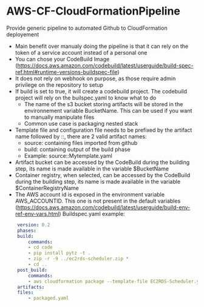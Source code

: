 # AWS-CF-CloudFormationPipeline
Provide generic pipeline to automated Github to CloudFormation deployement

- Main benefit over manualy doing the pipeline is that it can rely on the token of a service account instead of a personal one
- You can chose your CodeBuild Image (https://docs.aws.amazon.com/codebuild/latest/userguide/build-spec-ref.html#runtime-versions-buildspec-file)
- It does not rely on webhook on purpose, as those require admin privilege on the repository to setup
- If build is set to true, it will create a codebuild project. The codebuild project will rely on the builspec.yaml to know what to do
    - The name of the s3 bucket storing artifacts will be stored in the environnement variable BucketName. This can be used if you want to manually manipulate files
    - Common use case is packaging nested stack
- Template file and configuration file needs to be prefixed by the artifact name followed by ::, there are 2 valid artifact names:
    - source: containing files imported from github
    - build: containing output of the build phase
    - Example: source::Mytemplate.yaml
- Artifact bucket can be accessed by the CodeBuild during the building step, its name is made available in the variable $BucketName
- Container registry, when selected, can be accessed by the CodeBuild during the building step, its name is made available in the variable $ContainerRegistryName
- The AWS account id is exposed in the environment variable AWS_ACCOUNTID. This one is not present in the default variables (https://docs.aws.amazon.com/codebuild/latest/userguide/build-env-ref-env-vars.html)
Buildspec.yaml example:
````yaml
    version: 0.2
    phases:
    build:
        commands:
        - cd code
        - pip install pytz -t .
        - zip -r -9 ../ec2rds-scheduler.zip *
        - cd ..
    post_build:
        commands:
        - aws cloudformation package --template-file EC2RDS-Scheduler.yaml --s3-bucket $BucketName --output-template-file packaged.yaml
    artifacts:
    files:
        - packaged.yaml